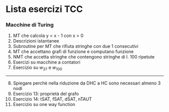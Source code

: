 # Lista esercizi TCC

### Macchine di Turing

1. MT che calcola y = x - 1 con x > 0 
2. Descrizioni istantanee
3. Subroutine per MT che rifiuta stringhe con due 1 consecutivi
4. MT che accettano grafi di funzione e computano funzione
5. NMT che accetta stringhe che contengono stringhe di l. 100 ripetute 
6. Esercizi su macchine a contatori
7. Esercizio su $w_{37}$ e $w_{100}$

---

8. Spiegare perchè nella riduzione da DHC a HC sono necessari almeno 3 nodi
9. Esercizio 13: proprietà del grafo
10. Esercizio 14: tSAT, fSAT, dSAT, nTAUT
11. Esercizio su one way function
